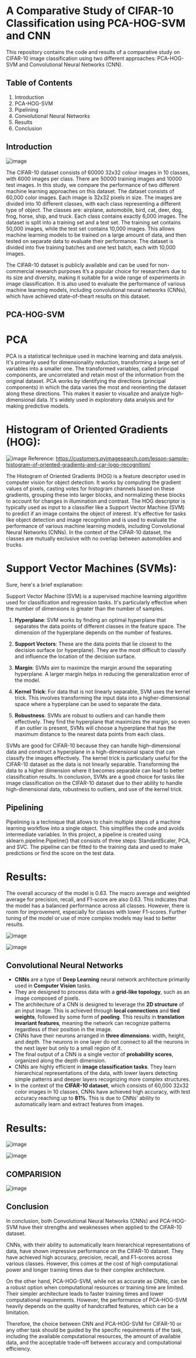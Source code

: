 # A Comparative Study of CIFAR-10 Classification using PCA-HOG-SVM and CNN

This repository contains the code and results of a comparative study on CIFAR-10 image classification using two different approaches: PCA-HOG-SVM and Convolutional Neural Networks (CNN).

## Table of Contents
1. Introduction
2. PCA-HOG-SVM
3. Pipelining
4. Convolutional Neural Networks
5. Results
6. Conclusion

## Introduction
![image](https://github.com/javarath/CIFAR-10-PCA-HOG-SVM-vs-CNN/assets/102171533/3244c903-2ef3-4829-a911-7e9b043458cc)

The CIFAR-10 dataset consists of 60000 32x32 colour images in 10 classes, with 6000 images per class. There are 50000 training images and 10000 test images. In this study, we compare the performance of two different machine learning approaches on this dataset. The dataset consists of 60,000 color images. Each image is 32x32 pixels in size. The images are divided into 10 different classes, with each class representing a different type of object. The classes are: airplane, automobile, bird, cat, deer, dog, frog, horse, ship, and truck. Each class contains exactly 6,000 images. The dataset is split into a training set and a test set. The training set contains 50,000 images, while the test set contains 10,000 images. This allows machine learning models to be trained on a large amount of data, and then tested on separate data to evaluate their performance. The dataset is divided into five training batches and one test batch, each with 10,000 images. 

The CIFAR-10 dataset is publicly available and can be used for non-commercial research purposes It’s a popular choice for researchers due to its size and diversity, making it suitable for a wide range of experiments in image classification. It is also used to evaluate the performance of various machine learning models, including convolutional neural networks (CNNs), which have achieved state-of-theart results on this dataset.

## PCA-HOG-SVM
# PCA
PCA is a statistical technique used in machine learning and data analysis. It's primarily used for dimensionality reduction, transforming a large set of variables into a smaller one. The transformed variables, called principal components, are uncorrelated and retain most of the information from the original dataset. PCA works by identifying the directions (principal components) in which the data varies the most and reorienting the dataset along these directions. This makes it easier to visualize and analyze high-dimensional data. It's widely used in exploratory data analysis and for making predictive models.

# Histogram of Oriented Gradients (HOG):
![image](https://github.com/javarath/CIFAR-10-PCA-HOG-SVM-vs-CNN/assets/102171533/ccbfccf3-e6eb-40f6-9c08-42da91cf8d40)
Reference: https://customers.pyimagesearch.com/lesson-sample-histogram-of-oriented-gradients-and-car-logo-recognition/


The Histogram of Oriented Gradients (HOG) is a feature descriptor used in computer vision for object detection. It works by computing the gradient values of pixels, casting votes for histogram channels based on these gradients, grouping these into larger blocks, and normalizing these blocks to account for changes in illumination and contrast. The HOG descriptor is typically used as input to a classifier like a Support Vector Machine (SVM) to predict if an image contains the object of interest. It's effective for tasks like object detection and image recognition and is used to evaluate the performance of various machine learning models, including Convolutional Neural Networks (CNNs). In the context of the CIFAR-10 dataset, the classes are mutually exclusive with no overlap between automobiles and trucks.

# Support Vector Machines (SVMs):
Sure, here's a brief explanation:

Support Vector Machine (SVM) is a supervised machine learning algorithm used for classification and regression tasks. It's particularly effective when the number of dimensions is greater than the number of samples. 

1. **Hyperplane**: SVM works by finding an optimal hyperplane that separates the data points of different classes in the feature space. The dimension of the hyperplane depends on the number of features.

2. **Support Vectors**: These are the data points that lie closest to the decision surface (or hyperplane). They are the most difficult to classify and influence the location of the decision surface.

3. **Margin**: SVMs aim to maximize the margin around the separating hyperplane. A larger margin helps in reducing the generalization error of the model.

4. **Kernel Trick**: For data that is not linearly separable, SVM uses the kernel trick. This involves transforming the input data into a higher-dimensional space where a hyperplane can be used to separate the data.

5. **Robustness**: SVMs are robust to outliers and can handle them effectively. They find the hyperplane that maximizes the margin, so even if an outlier is present, SVMs will choose a hyperplane that has the maximum distance to the nearest data points from each class.

SVMs are good for CIFAR-10 because they can handle high-dimensional data and construct a hyperplane in a high-dimensional space that can classify the images effectively. The kernel trick is particularly useful for the CIFAR-10 dataset as the data is not linearly separable. Transforming the data to a higher dimension where it becomes separable can lead to better classification results. In conclusion, SVMs are a good choice for tasks like image classification on the CIFAR-10 dataset due to their ability to handle high-dimensional data, robustness to outliers, and use of the kernel trick.

## Pipelining

Pipelining is a technique that allows to chain multiple steps of a machine learning workflow into a single object. This simplifies the code and avoids intermediate variables. In this project, a pipeline is created using sklearn.pipeline.Pipeline() that consists of three steps: StandardScaler, PCA, and SVC. The pipeline can be fitted to the training data and used to make predictions or find the score on the test data.

# Results:
The overall accuracy of the model is 0.63. The macro average and weighted average for precision, recall, and F1-score are also 0.63. This indicates that the model has a balanced performance across all classes. However, there is room for improvement, especially for classes with lower F1-scores. Further tuning of the model or use of more complex models may lead to better results.

![image](https://github.com/javarath/CIFAR-10-PCA-HOG-SVM-vs-CNN/assets/102171533/4cf9c6ce-1722-47b3-93c2-9b11121af712)

![image](https://github.com/javarath/CIFAR-10-PCA-HOG-SVM-vs-CNN/assets/102171533/64f97d99-ed45-48aa-a8fa-9dcb3f405e1e)

## Convolutional Neural Networks
- **CNNs** are a type of **Deep Learning** neural network architecture primarily used in **Computer Vision** tasks.
- They are designed to process data with a **grid-like topology**, such as an image composed of pixels.
- The architecture of a CNN is designed to leverage the **2D structure** of an input image. This is achieved through **local connections** and **tied weights**, followed by some form of **pooling**. This results in **translation invariant features**, meaning the network can recognize patterns regardless of their position in the image.
- CNNs have their neurons arranged in **three dimensions**: width, height, and depth. The neurons in one layer do not connect to all the neurons in the next layer but only to a small region of it.
- The final output of a CNN is a single vector of **probability scores**, organized along the depth dimension.
- CNNs are highly efficient in **image classification tasks**. They learn hierarchical representations of the data, with lower layers detecting simple patterns and deeper layers recognizing more complex structures.
- In the context of the **CIFAR-10 dataset**, which consists of 60,000 32x32 color images in 10 classes, CNNs have achieved high accuracy, with test accuracy reaching up to **81%**. This is due to CNNs' ability to automatically learn and extract features from images. 

# Results:
![image](https://github.com/javarath/CIFAR-10-PCA-HOG-SVM-vs-CNN/assets/102171533/e3e0149c-7c77-43d1-bccc-57e53338e4d5)

![image](https://github.com/javarath/CIFAR-10-PCA-HOG-SVM-vs-CNN/assets/102171533/9cc3a976-87c7-439f-8a25-2a5002c2e1e4)

## COMPARISION
![image](https://github.com/javarath/CIFAR-10-PCA-HOG-SVM-vs-CNN/assets/102171533/8015eaf2-7af6-4b7d-96a8-8c7624b2034a)


## Conclusion
In conclusion, both Convolutional Neural Networks (CNNs) and PCA-HOG-SVM have their strengths and weaknesses when applied to the CIFAR-10 dataset.

CNNs, with their ability to automatically learn hierarchical representations of data, have shown impressive performance on the CIFAR-10 dataset. They have achieved high accuracy, precision, recall, and F1-scores across various classes. However, this comes at the cost of high computational power and longer training times due to their complex architecture.

On the other hand, PCA-HOG-SVM, while not as accurate as CNNs, can be a robust option when computational resources or training time are limited. Their simpler architecture leads to faster training times and lower computational requirements. However, the performance of PCA-HOG-SVM heavily depends on the quality of handcrafted features, which can be a limitation.

Therefore, the choice between CNN and PCA-HOG-SVM for CIFAR-10 or any other task should be guided by the specific requirements of the task, including the available computational resources, the amount of available data, and the acceptable trade-off between accuracy and computational efficiency. 


